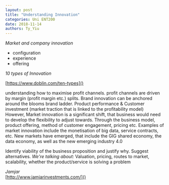 ```yaml
---
layout: post
title: "Understanding Innovation"
categories: Uni ENT200
date: 2018-11-14
authors: Ty_Yiu
---
```



*Market and company innovation*

- configuration
- experience
- offering

*10 types of Innovation*

[https://www.doblin.com/ten-types]()

understanding how to maximise profit channels.
profit channels are driven by margin (profit margin etc.) splits.
Brand innovation can be anchored around the blooms brand ladder.
Product performance & Customer investment (market traction that is linked to the
profitability model)
However, Market innovation is a significant shift, that business would need to
develop the flexibility to adjust towards. Through the business model, product
offering, method of customer engagement, pricing etc. Examples of market
innovation include the monetisation of big data, service contracts, etc. New
markets have emerged, that include the GIG shared economy, the data economy, as
well as the new emerging industry 4.0 

Identify viability of the business proposition and justify why. Suggest
alternatives. *We're talking about:*
Valuation, pricing, routes to market, scalability, whether the product/service
is solving a problem

*Jamjar*  
[http://www.jamjarinvestments.com/]()
